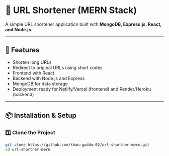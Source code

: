 # 📌 URL Shortener (MERN Stack)

A simple URL shortener application built with **MongoDB, Express.js, React, and Node.js**.

---

## 🚀 Features
- Shorten long URLs
- Redirect to original URLs using short codes
- Frontend with React
- Backend with Node.js and Express
- MongoDB for data storage
- Deployment ready for Netlify/Vercel (frontend) and Render/Heroku (backend)

---

## 📦 Installation & Setup

### 1️⃣ Clone the Project
```bash
git clone https://github.com/khan-guddu-02/url-shortner-mern.git
cd url-shortner-mern
